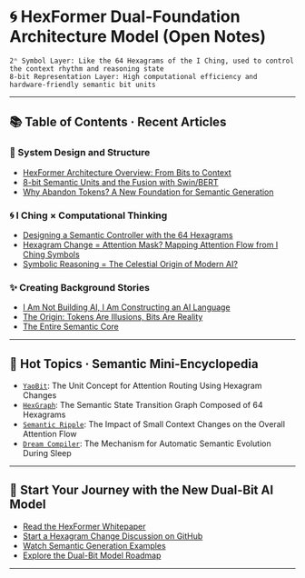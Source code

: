 # 🌀 HexFormer Dual-Foundation Architecture Model (Open Notes)

    2ⁿ Symbol Layer: Like the 64 Hexagrams of the I Ching, used to control the context rhythm and reasoning state
    8-bit Representation Layer: High computational efficiency and hardware-friendly semantic bit units

---

## 📚 Table of Contents · Recent Articles

### 🔧 System Design and Structure
- [HexFormer Architecture Overview: From Bits to Context](./posts/01_hexformer-architecture.md)
- [8-bit Semantic Units and the Fusion with Swin/BERT](./posts/02_8bit_attention_core.md)
- [Why Abandon Tokens? A New Foundation for Semantic Generation](./posts/03_token-vs-bit.md)

### 🌀 I Ching × Computational Thinking
- [Designing a Semantic Controller with the 64 Hexagrams](./posts/10_yao-as-semantic-state.md)
- [Hexagram Change = Attention Mask? Mapping Attention Flow from I Ching Symbols](./posts/11_attention_yao_mapping.md)
- [Symbolic Reasoning = The Celestial Origin of Modern AI?](./posts/12_symbolic_reasoning_reborn.md)

### ✨ Creating Background Stories
- [I Am Not Building AI, I Am Constructing an AI Language](./posts/20_ai-as-universe-constructor.md)
- [The Origin: Tokens Are Illusions, Bits Are Reality](./posts/21_founder-manifesto.md)
- [The Entire Semantic Core](./posts/22_dreams_generate_symbolic-flow.md)

---

## 🧠 Hot Topics · Semantic Mini-Encyclopedia
- [`YaoBit`](./glossary/yaobit.md): The Unit Concept for Attention Routing Using Hexagram Changes
- [`HexGraph`](./glossary/hexgraph.md): The Semantic State Transition Graph Composed of 64 Hexagrams
- [`Semantic Ripple`](./glossary/semantic-ripple.md): The Impact of Small Context Changes on the Overall Attention Flow
- [`Dream Compiler`](./glossary/dream-compiler.md): The Mechanism for Automatic Semantic Evolution During Sleep

---

## 🚀 Start Your Journey with the New Dual-Bit AI Model

- [Read the HexFormer Whitepaper](../whitepaper/HexFormer.md)
- [Start a Hexagram Change Discussion on GitHub](https://github.com/your-account/your-repo/discussions)
- [Watch Semantic Generation Examples](./examples/index.md)
- [Explore the Dual-Bit Model Roadmap](./roadmap.md)

---


